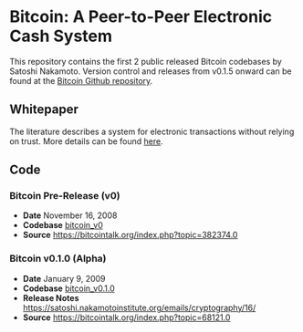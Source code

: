 # Bitcoin: A Peer-to-Peer Electronic Cash System

This repository contains the first 2 public released Bitcoin codebases by Satoshi Nakamoto. Version control and releases from v0.1.5 onward can be found at the [Bitcoin Github repository](https://github.com/bitcoin/bitcoin/releases).


## Whitepaper

The literature describes a system for electronic transactions without relying on trust. More details can be found [here](https://nakamotoinstitute.org/static/docs/bitcoin.pdf).


## Code

### Bitcoin Pre-Release (v0)

- **Date** November 16, 2008
- **Codebase** [bitcoin\_v0](https://github.com/jhuboo/satoshi/tree/main/bitcoin_v0)
- **Source**  https://bitcointalk.org/index.php?topic=382374.0

### Bitcoin v0.1.0 (Alpha)

- **Date** January 9, 2009
- **Codebase** [bitcoin\_v0.1.0](https://github.com/jhuboo/satoshi/tree/main/bitcoin_v0.1.0)
- **Release Notes** https://satoshi.nakamotoinstitute.org/emails/cryptography/16/
- **Source**  https://bitcointalk.org/index.php?topic=68121.0

